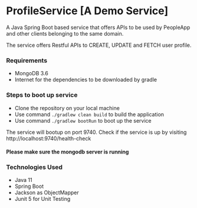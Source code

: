 # ProfileService [A Demo Service]
A Java Spring Boot based service that offers APIs to be used by PeopleApp and other clients belonging to the same domain.

The service offers Restful APIs to CREATE, UPDATE and FETCH user profile.

### Requirements
- MongoDB 3.6
- Internet for the dependencies to be downloaded by gradle

### Steps to boot up service
- Clone the repository on your local machine
- Use command ```./gradlew clean build``` to build the application
- Use command ```./gradlew bootRun``` to boot up the service

The service will bootup on port 9740. Check if the service is up by visiting http://localhost:9740/health-check

#### Please make sure the mongodb server is running

### Technologies Used
- Java 11
- Spring Boot
- Jackson as ObjectMapper
- Junit 5 for Unit Testing
